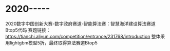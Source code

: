 # 2020-----
2020数字中国创新大赛-数字政府赛道-智能算法赛：智慧海洋建设算法赛道Btop5代码
赛题链接：https://tianchi.aliyun.com/competition/entrance/231768/introduction
整体采用lightgbm模型5折，最终取得算法赛道Btop5
